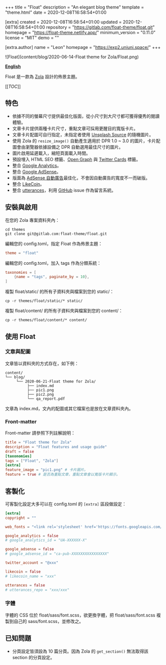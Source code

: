 
+++
title = "Float"
description = "An elegant blog theme"
template = "theme.html"
date = 2020-12-08T16:58:54+01:00

[extra]
created = 2020-12-08T16:58:54+01:00
updated = 2020-12-08T16:58:54+01:00
repository = "https://gitlab.com/float-theme/float.git"
homepage = "https://float-theme.netlify.app/"
minimum_version = "0.11.0"
license = "MIT"
demo = ""

[extra.author]
name = "Leon"
homepage = "https://exp2.uniuni.space/"
+++        

![Float](content/blog/2020-06-14-Float theme for Zola/Float.png)

**[English](README.en.md)**

Float 是一款為 [Zola](https://www.getzola.org/) 設計的佈景主題。

[[_TOC_]]

## 特色

- 依據不同的螢幕尺寸提供最佳化版面，從小尺寸到大尺寸都可獲得優秀的閱讀體驗。
- 文章卡片提供兩種卡片尺寸，重點文章可採用更醒目的寬版卡片。
- 文章卡片配圖可自行指定，未指定者使用 [Unsplash Source](https://source.unsplash.com/) 的隨機圖片。
- 使用 Zola 的 `resize_image()` 自動產生適用於 DPR 1.0 ~ 3.0 的圖片，卡片配圖會由瀏覽器依據設備之 DPR 自動選用最佳尺寸的圖片。
- 圖片啟用延遲載入，縮短頁面載入時間。
- 預設埋入 HTML SEO 標籤、[Open Graph](https://ogp.me/) 與 [Twitter Cards](https://developer.twitter.com/en/docs/tweets/optimize-with-cards/overview/abouts-cards) 標籤。
- 整合 [Google Analytics](https://analytics.google.com/)。
- 整合 [Google AdSense](https://adsense.google.com/)。
- 版面為 [AdSense 自動廣告](https://support.google.com/adsense/answer/9261306)最佳化，不會因自動廣告的寬度不一而破版。
- 整合 [LikeCoin](https://like.co/)。
- 整合 [utterances](https://utteranc.es/)，利用 [GitHub](https://github.com/) issue 作為留言系統。

## 安裝與啟用

在您的 Zola 專案資料夾內：

```shell
cd themes
git clone git@gitlab.com:float-theme/float.git
```

編輯您的 config.toml，指定 Float 作為佈景主題：

```TOML
theme = "float"
```

編輯您的 config.toml，加入 tags 作為分類系統：

```TOML
taxonomies = [
    {name = "tags", paginate_by = 10},
]
```

複製 float/static/ 的所有子資料夾與檔案到您的 static/：

```shell
cp -r themes/float/static/* static/
```

複製 float/content/ 的所有子資料夾與檔案到您的 content/：

```shell
cp -r themes/float/content/* content/
```

## 使用 Float

### 文章與配圖

文章皆以資料夾的方式存在，如下例：

```
content/
└── blog/
     └── 2020-06-21-Float theme for Zola/
          ├── index.md
          ├── pic1.png
          ├── pic2.png
          └── qa_report.pdf
```

文章為 index.md，文內的配圖或其它檔案也是放在文章資料夾內。

### Front-matter

Front-matter 請參照下列註解說明：

```TOML
title = "Float theme for Zola"
description = "Float features and usage guide"
draft = false
[taxonomies]
tags = ["Float", "Zola"]
[extra]
feature_image = "pic1.png" # 卡片圖片。
feature = true # 是否為重點文章，重點文章會以寬版卡片顯示。
```

## 客製化

可客製化設定大多可以在 config.toml 的 `[extra]` 區段做設定：

```TOML
[extra]
copyright = ""

web_fonts = "<link rel='stylesheet' href='https://fonts.googleapis.com/css2?family=Noto+Serif+TC:wght@500;700&display=swap'>"

google_analytics = false
# google_analytics_id = "UA-XXXXXX-X"

google_adsense = false
# google_adsense_id = "ca-pub-XXXXXXXXXXXXXXXX"

twitter_account = "@xxx"

likecoin = false
# likecoin_name = "xxx"

utterances = false
# utterances_repo = "xxx/xxx"
```

### 字體

字體的 CSS 位於 float/sass/font.scss，欲更換字體，把 float/sass/font.scss 複製到自己的 sass/font.scss，並修改之。

## 已知問題

- 分頁設定皆須設為 10 篇分頁。因為 Zola 的 `get_section()` 無法取得該 section 的分頁設定。

        